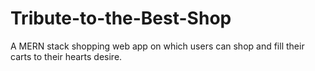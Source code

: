 # Tribute-to-the-Best-Shop
A MERN stack shopping web app on which users can shop and fill their carts to their hearts desire.
